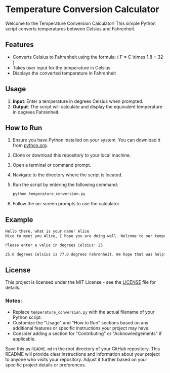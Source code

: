 # Temperature Conversion Calculator

Welcome to the Temperature Conversion Calculator! This simple Python script converts temperatures between Celsius and Fahrenheit.

## Features

- Converts Celsius to Fahrenheit using the formula: \( F = C \times 1.8 + 32 \)
- Takes user input for the temperature in Celsius
- Displays the converted temperature in Fahrenheit

## Usage

1. **Input**: Enter a temperature in degrees Celsius when prompted.
2. **Output**: The script will calculate and display the equivalent temperature in degrees Fahrenheit.

## How to Run

1. Ensure you have Python installed on your system. You can download it from [python.org](https://www.python.org/downloads/).
2. Clone or download this repository to your local machine.
3. Open a terminal or command prompt.
4. Navigate to the directory where the script is located.
5. Run the script by entering the following command:

   ```bash
   python temperature_conversion.py
   ```

6. Follow the on-screen prompts to use the calculator.

## Example

```bash
Hello there, what is your name? Alice
Nice to meet you Alice, I hope you are doing well. Welcome to our temperature conversion calculator

Please enter a value in degrees Celsius: 25

25.0 degrees Celsius is 77.0 degrees Fahrenheit. We hope that was helpful!
```

## License

This project is licensed under the MIT License - see the [LICENSE](LICENSE) file for details.


### Notes:

- Replace `temperature_conversion.py` with the actual filename of your Python script.
- Customize the "Usage" and "How to Run" sections based on any additional features or specific instructions your project may have.
- Consider adding a section for "Contributing" or "Acknowledgements" if applicable.

Save this as `README.md` in the root directory of your GitHub repository. This README will provide clear instructions and information about your project to anyone who visits your repository. Adjust it further based on your specific project details or preferences.
